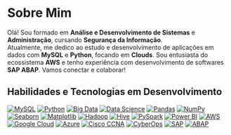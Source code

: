 # Sobre Mim

Olá! Sou formado em **Análise e Desenvolvimento de Sistemas** e **Administração**, cursando **Segurança da Informação**.  
Atualmente, me dedico ao estudo e desenvolvimento de aplicações em dados com **MySQL** e **Python**, focando em **Clouds**. Sou entusiasta do ecossistema **AWS** e tenho experiência com desenvolvimento de softwares **SAP ABAP**. Vamos conectar e colaborar!

## Habilidades e Tecnologias em Desenvolvimento

<p>
  <a href="https://dev.mysql.com/"><img src="https://img.shields.io/badge/MySQL-000000?style=flat&logo=mysql&logoColor=white" alt="MySQL"></a>
  <a href="https://www.python.org/"><img src="https://img.shields.io/badge/Python-3776AB?style=flat&logo=python&logoColor=white" alt="Python"></a>
  <a href="https://www.apache.org/"><img src="https://img.shields.io/badge/Big_Data-FF3300?style=flat&logo=apache&logoColor=white" alt="Big Data"></a>
  <a href="https://www.datascience.com/"><img src="https://img.shields.io/badge/Data_Science-00A1E4?style=flat&logo=python&logoColor=white" alt="Data Science"></a>
  <a href="https://pandas.pydata.org/"><img src="https://img.shields.io/badge/Pandas-150458?style=flat&logo=pandas&logoColor=white" alt="Pandas"></a>
  <a href="https://numpy.org/"><img src="https://img.shields.io/badge/NumPy-013243?style=flat&logo=numpy&logoColor=white" alt="NumPy"></a>
  <a href="https://seaborn.pydata.org/"><img src="https://img.shields.io/badge/Seaborn-9E3D44?style=flat&logo=seaborn&logoColor=white" alt="Seaborn"></a>
  <a href="https://matplotlib.org/"><img src="https://img.shields.io/badge/Matplotlib-11557C?style=flat&logo=matplotlib&logoColor=white" alt="Matplotlib"></a>
  <a href="https://hadoop.apache.org/"><img src="https://img.shields.io/badge/Hadoop-66CCFF?style=flat&logo=apachehadoop&logoColor=white" alt="Hadoop"></a>
  <a href="https://hive.apache.org/"><img src="https://img.shields.io/badge/Hive-F4C300?style=flat&logo=apachehive&logoColor=white" alt="Hive"></a>
  <a href="https://spark.apache.org/docs/latest/api/python/"><img src="https://img.shields.io/badge/PySpark-FF3300?style=flat&logo=apache&logoColor=white" alt="PySpark"></a>
  <a href="https://powerbi.microsoft.com/"><img src="https://img.shields.io/badge/Power_BI-F2C811?style=flat&logo=powerbi&logoColor=white" alt="Power BI"></a>
  <a href="https://aws.amazon.com/"><img src="https://img.shields.io/badge/AWS-232F3E?style=flat&logo=amazonaws&logoColor=white" alt="AWS"></a>
  <a href="https://cloud.google.com/"><img src="https://img.shields.io/badge/Google_Cloud-4285F4?style=flat&logo=googlecloud&logoColor=white" alt="Google Cloud"></a>
  <a href="https://azure.microsoft.com/"><img src="https://img.shields.io/badge/Azure-0089D6?style=flat&logo=microsoftazure&logoColor=white" alt="Azure"></a>
  <a href="https://www.cisco.com/c/en/us/training-events/training-certifications/certifications.html"><img src="https://img.shields.io/badge/Cisco%20CCNA-1E66C3?style=flat&logo=cisco&logoColor=white" alt="Cisco CCNA"></a>
  <a href="https://www.cisco.com/c/en/us/training-events/training-certifications/certifications/cyberops.html"><img src="https://img.shields.io/badge/CyberOps-003D6A?style=flat&logo=cisco&logoColor=white" alt="CyberOps"></a>
  <a href="https://www.sap.com/"><img src="https://img.shields.io/badge/SAP-0A6A8E?style=flat&logo=sap&logoColor=white" alt="SAP"></a>
  <a href="https://www.sap.com/products/abap.html"><img src="https://img.shields.io/badge/ABAP-6A6A6A?style=flat&logo=sap&logoColor=white" alt="ABAP"></a>
</p>
